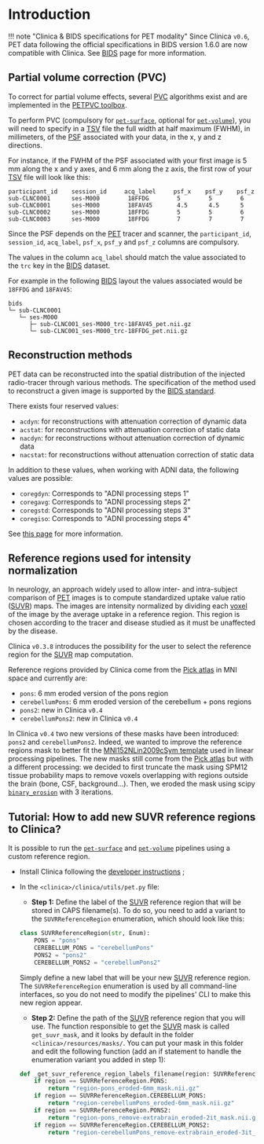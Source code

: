 <!-- markdownlint-disable MD007 -->
# Introduction

!!! note "Clinica & BIDS specifications for PET modality"
    Since Clinica `v0.6`, PET data following the official specifications in BIDS version 1.6.0 are now compatible with Clinica.
    See [BIDS](../../BIDS) page for more information.

## Partial volume correction (PVC)

To correct for partial volume effects, several [PVC](../glossary.md#pvc) algorithms exist and are implemented in the [PETPVC toolbox](https://github.com/UCL/PETPVC).

To perform PVC (compulsory for [`pet-surface`](../PET_Surface), optional for [`pet-volume`](../PET_Volume)), you will need to specify in a [TSV](../glossary.md#tsv) file the full width at half maximum (FWHM), in millimeters, of the [PSF](../glossary.md#psf) associated with your data, in the x, y and z directions.

For instance, if the FWHM of the PSF associated with your first image is 5 mm along the x and y axes, and 6 mm along the z axis, the first row of your [TSV](../glossary.md#tsv) file will look like this:

```Text
participant_id    session_id     acq_label     psf_x    psf_y    psf_z
sub-CLNC0001      ses-M000        18FFDG        5        5        6
sub-CLNC0001      ses-M000        18FAV45       4.5      4.5      5
sub-CLNC0002      ses-M000        18FFDG        5        5        6
sub-CLNC0003      ses-M000        18FFDG        7        7        7
```

Since the PSF depends on the [PET](../glossary.md#pet) tracer and scanner, the `participant_id`, `session_id`, `acq_label`, `psf_x`, `psf_y` and `psf_z` columns are compulsory.

The values in the column `acq_label` should match the value associated to the `trc` key in the [BIDS](../glossary.md#bids) dataset.

For example in the following [BIDS](../glossary.md#bids) layout the values associated would be `18FFDG` and `18FAV45`:

```text
bids
└─ sub-CLNC0001
   └─ ses-M000
      ├─ sub-CLNC001_ses-M000_trc-18FAV45_pet.nii.gz
      └─ sub-CLNC001_ses-M000_trc-18FFDG_pet.nii.gz
```

## Reconstruction methods

PET data can be reconstructed into the spatial distribution of the injected radio-tracer through various methods.
The specification of the method used to reconstruct a given image is supported by the [BIDS standard](https://bids-specification.readthedocs.io/en/stable/04-modality-specific-files/09-positron-emission-tomography.html#pet-recording-data).

There exists four reserved values:

- `acdyn`: for reconstructions with attenuation correction of dynamic data
- `acstat`: for reconstructions with attenuation correction of static data
- `nacdyn`: for reconstructions without attenuation correction of dynamic data
- `nacstat`: for reconstructions without attenuation correction of static data

In addition to these values, when working with ADNI data, the following values are possible:

- `coregdyn`: Corresponds to "ADNI processing steps 1"
- `coregavg`: Corresponds to "ADNI processing steps 2"
- `coregstd`: Corresponds to "ADNI processing steps 3"
- `coregiso`: Corresponds to "ADNI processing steps 4"

See [this page](https://adni.loni.usc.edu/data-samples/adni-data/neuroimaging/pet/) for more information.

## Reference regions used for intensity normalization

In neurology, an approach widely used to allow inter- and intra-subject comparison of [PET](../glossary.md#pet) images is to compute standardized uptake value ratio ([SUVR](../glossary.md#suvr)) maps.
The images are intensity normalized by dividing each [voxel](../glossary.md#voxel) of the image by the average uptake in a reference region.
This region is chosen according to the tracer and disease studied as it must be unaffected by the disease.

Clinica `v0.3.8` introduces the possibility for the user to select the reference region for the [SUVR](../glossary.md#suvr) map computation.

Reference regions provided by Clinica come from the [Pick atlas](https://www.nitrc.org/projects/wfu_pickatlas) in MNI space and currently are:

- `pons`: 6 mm eroded version of the pons region
- `cerebellumPons`: 6 mm eroded version of the cerebellum + pons regions
- `pons2`: new in Clinica `v0.4`
- `cerebellumPons2`: new in Clinica `v0.4`

In Clinica `v0.4` two new versions of these masks have been introduced: `pons2` and `cerebellumPons2`.
Indeed, we wanted to improve the reference regions mask to better fit the [MNI152NLin2009cSym template](https://bids-specification.readthedocs.io/en/stable/99-appendices/08-coordinate-systems.html#template-based-coordinate-systems) used in linear processing pipelines.
The new masks still come from the [Pick atlas](https://www.nitrc.org/projects/wfu_pickatlas) but with a different processing: we decided to first truncate the mask using SPM12 tissue probability maps to remove voxels overlapping with regions outside the brain (bone, CSF, background...).
Then, we eroded the mask using scipy [`binary_erosion`](https://docs.scipy.org/doc/scipy-0.14.0/reference/generated/scipy.ndimage.morphology.binary_erosion.html) with 3 iterations.

## Tutorial: How to add new SUVR reference regions to Clinica?

It is possible to run the [`pet-surface`](../PET_Surface) and [`pet-volume`](../PET_Volume) pipelines using a custom reference region.

- Install Clinica following the [developer instructions](../../Installation/#install-clinica) ;

- In the `<clinica>/clinica/utils/pet.py` file:
    - **Step 1:** Define the label of the [SUVR](../glossary.md#suvr) reference region that will be stored in CAPS filename(s).
      To do so, you need to add a variant to the `SUVRReferenceRegion` enumeration, which should look like this:

    ```python
    class SUVRReferenceRegion(str, Enum):
        PONS = "pons"
        CEREBELLUM_PONS = "cerebellumPons"
        PONS2 = "pons2"
        CEREBELLUM_PONS2 = "cerebellumPons2"
    ```

    Simply define a new label that will be your new [SUVR](../glossary.md#suvr) reference region.
    The `SUVRReferenceRegion` enumeration is used by all command-line interfaces, so you do not need to modify the pipelines' CLI to make this new region appear.

    - **Step 2:** Define the path of the [SUVR](../glossary.md#suvr) reference region that you will use.
      The function responsible to get the [SUVR](../glossary.md#suvr) mask is called `get_suvr_mask`, and it looks by default in the folder `<clinica>/resources/masks/`.
      You can put your mask in this folder and edit the following function (add an if statement to handle the enumeration variant you added in step 1): 

    ```python
    def _get_suvr_reference_region_labels_filename(region: SUVRReferenceRegion) -> str:
        if region == SUVRReferenceRegion.PONS:
            return "region-pons_eroded-6mm_mask.nii.gz"
        if region == SUVRReferenceRegion.CEREBELLUM_PONS:
            return "region-cerebellumPons_eroded-6mm_mask.nii.gz"
        if region == SUVRReferenceRegion.PONS2:
            return "region-pons_remove-extrabrain_eroded-2it_mask.nii.gz"
        if region == SUVRReferenceRegion.CEREBELLUM_PONS2:
            return "region-cerebellumPons_remove-extrabrain_eroded-3it_mask.nii.gz"
    ```
